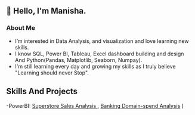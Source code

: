  ## 👋 Hello, I'm Manisha.

  ### About Me
- I’m interested in  Data Analysis, and visualization and love learning new skills.
- I know SQL, Power BI, Tableau, Excel dashboard building and design And Python(Pandas, Matplotlib, Seaborn, Numpay).
- I'm still learning every day and growing my skills as I truly believe  "Learning should never Stop".

## Skills And Projects
-PowerBI: [Superstore Sales Analysis ](https://mavenanalytics.io/project/11484) , [Banking Domain-spend Analysis](https://mavenanalytics.io/project/11486)
)
              
